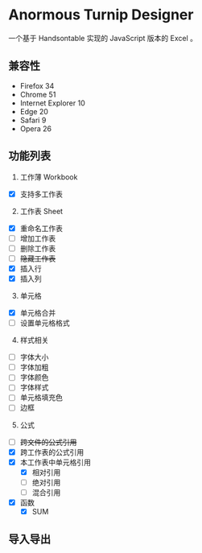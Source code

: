 # Anormous Turnip Designer

一个基于 Handsontable 实现的 JavaScript 版本的 Excel 。

## 兼容性

* Firefox 34
* Chrome 51
* Internet Explorer 10
* Edge 20
* Safari 9
* Opera 26

## 功能列表

1. 工作薄 Workbook
* [x] 支持多工作表

2. 工作表 Sheet
* [x] 重命名工作表
* [ ] 增加工作表
* [ ] 删除工作表
* [ ] ~~隐藏工作表~~
* [x] 插入行
* [x] 插入列

3. 单元格
* [x] 单元格合并
* [ ] 设置单元格格式

4. 样式相关
* [ ] 字体大小
* [ ] 字体加粗
* [ ] 字体颜色
* [ ] 字体样式
* [ ] 单元格填充色
* [ ] 边框

5. 公式
* [ ] ~~跨文件的公式引用~~
* [x] 跨工作表的公式引用
* [x] 本工作表中单元格引用
    + [x] 相对引用
    + [ ] 绝对引用
    + [ ] 混合引用
* [x] 函数
    + [x] SUM

## 导入导出
